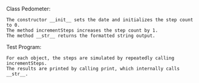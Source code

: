 Class Pedometer:

    The constructor __init__ sets the date and initializes the step count to 0.
    The method incrementSteps increases the step count by 1.
    The method __str__ returns the formatted string output.

Test Program:

    For each object, the steps are simulated by repeatedly calling incrementSteps.
    The results are printed by calling print, which internally calls __str__.